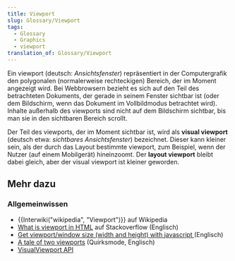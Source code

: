 ```yaml
---
title: Viewport
slug: Glossary/Viewport
tags:
  - Glossary
  - Graphics
  - viewport
translation_of: Glossary/Viewport
---
```

Ein viewport (deutsch: _Ansichtsfenster_) repräsentiert in der Computergrafik den polygonalen (normalerweise rechteckigen) Bereich, der im Moment angezeigt wird. Bei Webbrowsern bezieht es sich auf den Teil des betrachteten Dokuments, der gerade in seinem Fenster sichtbar ist (oder dem Bildschirm, wenn das Dokument im Vollbildmodus betrachtet wird). Inhalte außerhalb des viewports sind nicht auf dem Bildschirm sichtbar, bis man sie in den sichtbaren Bereich scrollt.

Der Teil des viewports, der im Moment sichtbar ist, wird als **visual viewport** (deutsch etwa: _sichtbares Ansichtsfenster_) bezeichnet. Dieser kann kleiner sein, als der durch das Layout bestimmte viewport, zum Beispiel, wenn der Nutzer (auf einem Mobilgerät) hineinzoomt. Der **layout viewport** bleibt dabei gleich, aber der visual viewport ist kleiner geworden.

## Mehr dazu

### Allgemeinwissen

- {{Interwiki("wikipedia", "Viewport")}} auf Wikipedia
- [What is viewport in HTML](https://stackoverflow.com/questions/2939693/what-is-viewport-in-html) auf Stackoverflow (Englisch)
- [Get viewport/window size (width and height) with javascript ](https://andylangton.co.uk/blog/development/get-viewportwindow-size-width-and-height-javascript)(Englisch)
- [A tale of two viewports](https://www.quirksmode.org/mobile/viewports.html) (Quirksmode, Englisch)
- [VisualViewport API](/de/docs/Web/API/Visual_Viewport_API)
